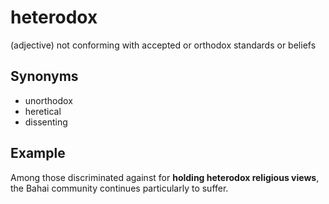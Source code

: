 # heterodox

(adjective) not conforming with accepted or orthodox standards or beliefs

## Synonyms

+ unorthodox
+ heretical
+ dissenting

## Example

Among those discriminated against for **holding heterodox religious views**, the Bahai community continues particularly to suffer.
